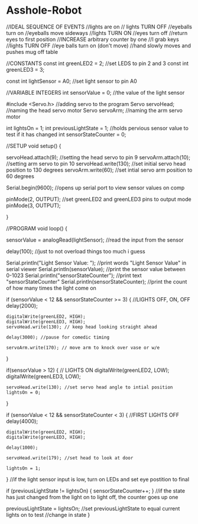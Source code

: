 # Asshole-Robot

//IDEAL SEQUENCE OF EVENTS
  //lights are on
  // lights TURN OFF
  //eyeballs turn on
  //eyeballs move sideways
  //lights TURN ON
  //eyes turn off 
  //return eyes to first position
  //INCREASE arbitrary counter by one
  //I grab keys
  //lights TURN OFF
  //eye balls turn on (don't move)
  //hand slowly moves and pushes mug off table
  
//CONSTANTS
const int greenLED2 = 2; //set LEDS to pin 2 and 3
const int greenLED3 = 3;

const int lightSensor = A0; //set light sensor to pin A0


//VARIABLE INTEGERS
int sensorValue = 0; //the value of the light sensor

#include <Servo.h> //adding servo to the program
Servo servoHead; //naming the head servo motor
Servo servoArm; //naming the arm servo motor

int lightsOn = 1;
int previousLightState = 1; //holds pervious sensor value to test if it has changed
int sensorStateCounter = 0;

//SETUP
void setup() {

servoHead.attach(9); //setting the head servo to pin 9
servoArm.attach(10); //setting arm servo to pin 10
servoHead.write(130); //set initial servo head position to 130 degrees
servoArm.write(60); //set intial servo arm position to 60 degrees

Serial.begin(9600); //opens up serial port to view sensor values on comp
  

pinMode(2, OUTPUT); //set greenLED2 and greenLED3 pins to output mode
pinMode(3, OUTPUT);
 
}

//PROGRAM
void loop() {

  sensorValue = analogRead(lightSensor); //read the input from the sensor
  
  delay(100); //just to not overload things too much i guess

  
  Serial.println("Light Sensor Value: "); //print words "Light Sensor Value" in serial viewer
  Serial.println(sensorValue); //print the sensor value between 0-1023
  Serial.println("sensorStateCounter"); //print text "sensorStateCounter"
  Serial.println(sensorStateCounter); //print the count of how many times the light come on
  
  
  if (sensorValue < 12 && sensorStateCounter >= 3) { //LIGHTS OFF, ON, OFF
    delay(2000);
    
    digitalWrite(greenLED2, HIGH);
    digitalWrite(greenLED3, HIGH);
    servoHead.write(130); // keep head looking straight ahead

    delay(3000); //pause for comedic timing

    servoArm.write(170); // move arm to knock over vase or w/e
  }

  
  if(sensorValue > 12) { // LIGHTS ON
    digitalWrite(greenLED2, LOW);
    digitalWrite(greenLED3, LOW);
    
    servoHead.write(130); //set servo head angle to intial position
    lightsOn = 0;
  }
  
  if (sensorValue < 12 && sensorStateCounter < 3) { //FIRST LIGHTS OFF
    delay(4000);
    
    digitalWrite(greenLED2, HIGH);
    digitalWrite(greenLED3, HIGH);

    delay(1000);
    
    servoHead.write(179); //set head to look at door

    lightsOn = 1;
  } //if the light sensor input is low, turn on LEDs and set eye postition to final
  
  if (previousLightState != lightsOn) {
    sensorStateCounter++;
  } //if the state has just changed from the light on to light off, the counter goes up one

  previousLightState = lightsOn;    //set previousLightState to equal current lights on to test 
                                    //change in state
}
